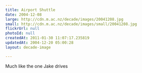 ```yaml
---
title: Airport Shuttle
date: 2004-12-08
large: http://cdn.m.ac.nz/decade/images/20041208.jpg
small: http://cdn.m.ac.nz/decade/images/small/20041208.jpg
flickrUrl: null
photoId: null
createdAt: 2011-01-30 11:07:17.235819
updatedAt: 2004-12-20 05:00:28
layout: decade-image

---
```

Much like the one Jake drives
